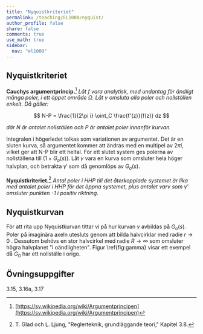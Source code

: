 ```yaml
---
title: "Nyquistkriteriet"
permalink: /teaching/EL1000/nyquist/
author_profile: false
share: false
comments: true
use_math: true
sidebar:
  nav: "el1000"
---
```


## Nyquistkriteriet
__Cauchys argumentprincip.__[^1] *Låt $f$ vara  analytisk, med undantag för ändligt många poler, i ett öppet område $\Omega$. Låt $\gamma$ omsluta alla poler och nollställen enkelt.  Då gäller:*

$$
N-P = \frac{1}{2\pi i} \oint_C \frac{f'(z)}{f(z)} dz
$$

*där $N$ är antalet nollställen och P är antalet poler innanför kurvan.*

Integralen i högerledet tolkas  som variationen av argumentet. Det är en sluten kurva, så argumentet kommer att ändras med en multipel av $2\pi i$, vilket ger att N-P blir ett heltal. 
För ett slutet system ges polerna av nollställena till $(1+G_o(s))$. Låt $\gamma$ vara en kurva som omsluter hela höger halvplan, och betrakta $\gamma'$ som då genomlöps av $G_o(s)$. 


__Nyquistkriteriet.__[^2] *Antal poler i HHP till det återkopplade systemet är lika med antalet poler i HHP för det öppna systemet, plus antalet varv som $\gamma'$ omsluter punkten -1 i positiv riktning.*


## Nyquistkurvan
För att rita upp Nyquistkurvan tittar vi på hur kurvan $\gamma$ avbildas på $G_o(s)$. 
Poler på imaginära axeln utesluts genom att bilda halvcirklar med radie $r\to0$ . 
Dessutom behövs en stor halvcirkel med radie $R\to\infty$ som omsluter högra halvplanet "i oändligheten". Figur \ref{fig:gamma} visar ett exempel då $G_0$ har ett nollställe i origo. 



## Övningsuppgifter
3.15, 3.16a, 3.17

[^1]: [https://sv.wikipedia.org/wiki/Argumentprincipen](https://sv.wikipedia.org/wiki/Argumentprincipen)
[^2]: T. Glad och L. Ljung, "Reglerteknik, grundläggande teori," Kapitel 3.8.
